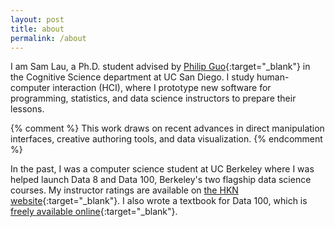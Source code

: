 ```yaml
---
layout: post
title: about
permalink: /about
---
```


<div class="post__img--left">
  <amp-img
    src="{{ site.imageurl }}/me.jpg"
    width="2"
    height="3"
    layout="responsive" />
</div>

I am Sam Lau, a Ph.D. student advised by [Philip Guo][pg]{:target="\_blank"} in
the Cognitive Science department at UC San Diego. I study human-computer
interaction (HCI), where I prototype new software for programming, statistics,
and data science instructors to prepare their lessons.

{% comment %}
This work draws on recent advances in direct manipulation
interfaces, creative authoring tools, and data visualization.
{% endcomment %}

In the past, I was a computer science student at UC Berkeley where I was helped
launch Data 8 and Data 100, Berkeley's two flagship data science courses. My
instructor ratings are available on [the HKN
website][ratings]{:target="\_blank"}. I also wrote a textbook for Data 100,
which is [freely available online][textbook]{:target="\_blank"}.

[pg]: http://pgbovine.net/
[ratings]: https://hkn.eecs.berkeley.edu/coursesurveys/instructor/Lau,Samuel
[textbook]: http://textbook.ds100.org/
